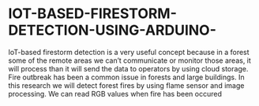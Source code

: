 # IOT-BASED-FIRESTORM-DETECTION-USING-ARDUINO-
IoT-based firestorm detection is a very useful concept because in a forest some of the remote areas we can’t communicate or monitor those areas, it will process than it will send the data to operators by using cloud storage. Fire outbreak has been a common issue in forests and large buildings. In this research we will detect forest fires by using flame sensor and image processing. We can read RGB values when fire has been occured
